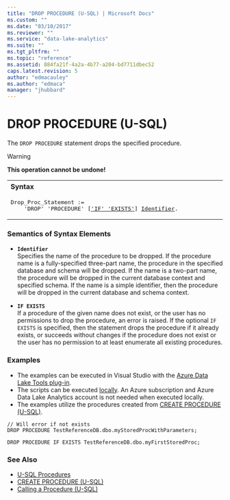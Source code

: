 ```yaml
---
title: "DROP PROCEDURE (U-SQL) | Microsoft Docs"
ms.custom: ""
ms.date: "03/10/2017"
ms.reviewer: ""
ms.service: "data-lake-analytics"
ms.suite: ""
ms.tgt_pltfrm: ""
ms.topic: "reference"
ms.assetid: 884fa21f-4a2a-4b77-a204-bd7711dbec52
caps.latest.revision: 5
author: "edmacauley"
ms.author: "edmaca"
manager: "jhubbard"
---
```

# DROP PROCEDURE (U-SQL)
The `DROP PROCEDURE` statement drops the specified procedure.  
  
> [!WARNING]
> **This operation cannot be undone!**
  
<table><th align="left">Syntax</th><tr><td><pre>
Drop_Proc_Statement :=                                                                                   
    'DROP' 'PROCEDURE' [<a href="#IE">'IF' 'EXISTS'</a>] <a href="#Ident">Identifier</a>.
</pre></td></tr></table>
 
### Semantics of Syntax Elements    
-   <a name="Ident"></a>**`Identifier`**   
    Specifies the name of the procedure to be dropped. If the procedure name is a fully-specified three-part name, the procedure in the specified database and schema will be dropped. If the name is a two-part name, the procedure will be dropped in the current database context and specified schema. If the name is a simple identifier, then the procedure will be dropped in the current database and schema context.  
  
-   <a name="IE"></a>**`IF EXISTS`**   
    If a procedure of the given name does not exist, or the user has no permissions to drop the procedure, an error is raised. If the optional `IF EXISTS` is specified, then the statement drops the procedure if it already exists, or succeeds without changes if the procedure does not exist or the user has no permission to at least enumerate all existing procedures.  
  
### Examples
- The examples can be executed in Visual Studio with the [Azure Data Lake Tools plug-in](https://www.microsoft.com/download/details.aspx?id=49504).  
- The scripts can be executed [locally](https://channel9.msdn.com/Series/AzureDataLake/USQL-LocalRun).  An Azure subscription and Azure Data Lake Analytics account is not needed when executed locally.
- The examples utilize the procedures created from [CREATE PROCEDURE (U-SQL)](create-procedure-u-sql.md).
```
// Will error if not exists
DROP PROCEDURE TestReferenceDB.dbo.myStoredProcWithParameters;

DROP PROCEDURE IF EXISTS TestReferenceDB.dbo.myFirstStoredProc;
```

  
### See Also    
* [U-SQL Procedures](u-sql-procedures.md)  
* [CREATE PROCEDURE (U-SQL)](create-procedure-u-sql.md)  
* [Calling a Procedure (U-SQL)](calling-a-procedure-u-sql.md)   
